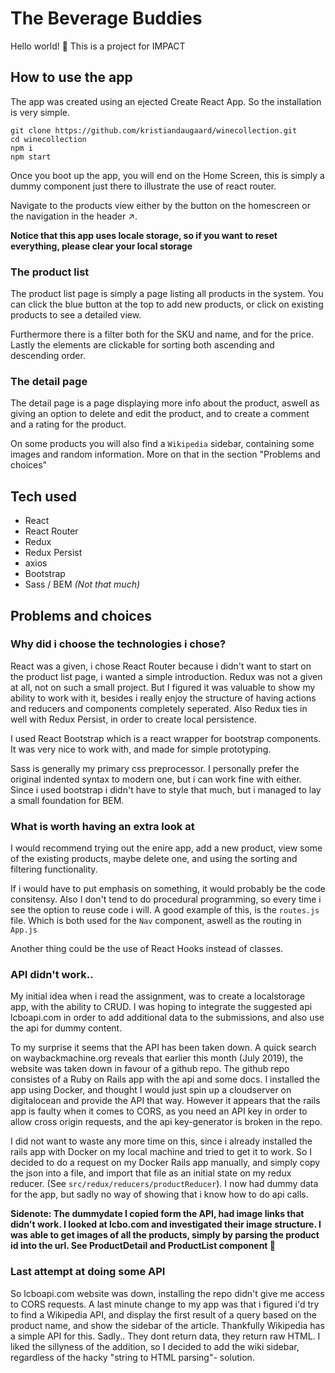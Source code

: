 # The Beverage Buddies

Hello world! 👋 This is a project for IMPACT

## How to use the app

The app was created using an ejected Create React App. So the installation is very simple.

```
git clone https://github.com/kristiandaugaard/winecollection.git
cd winecollection
npm i
npm start
```

Once you boot up the app, you will end on the Home Screen, this is simply a dummy component just there to illustrate the use of react router.

Navigate to the products view either by the button on the homescreen or the navigation in the header ↗.

**Notice that this app uses locale storage, so if you want to reset everything, please clear your local storage**

### The product list

The product list page is simply a page listing all products in the system. You can click the blue button at the top to add new products, or click on existing products to see a detailed view.

Furthermore there is a filter both for the SKU and name, and for the price. Lastly the <TH> elements are clickable for sorting both ascending and descending order.

### The detail page

The detail page is a page displaying more info about the product, aswell as giving an option to delete and edit the product, and to create a comment and a rating for the product.

On some products you will also find a `Wikipedia` sidebar, containing some images and random information. More on that in the section "Problems and choices"

## Tech used

- React
- React Router
- Redux
- Redux Persist
- axios
- Bootstrap
- Sass / BEM _(Not that much)_

## Problems and choices

### Why did i choose the technologies i chose?

React was a given, i chose React Router because i didn't want to start on the product list page, i wanted a simple introduction. Redux was not a given at all, not on such a small project. But I figured it was valuable to show my ability to work with it, besides i really enjoy the structure of having actions and reducers and components completely seperated. Also Redux ties in well with Redux Persist, in order to create local persistence.

I used React Bootstrap which is a react wrapper for bootstrap components. It was very nice to work with, and made for simple prototyping.

Sass is generally my primary css preprocessor. I personally prefer the original indented syntax to modern one, but i can work fine with either. Since i used bootstrap i didn't have to style that much, but i managed to lay a small foundation for BEM.

### What is worth having an extra look at

I would recommend trying out the enire app, add a new product, view some of the existing products, maybe delete one, and using the sorting and filtering functionality.

If i would have to put emphasis on something, it would probably be the code consitensy. Also I don't tend to do procedural programming, so every time i see the option to reuse code i will. A good example of this, is the `routes.js` file. Which is both used for the `Nav` component, aswell as the routing in `App.js`

Another thing could be the use of React Hooks instead of classes.

### API didn't work..

My initial idea when i read the assignment, was to create a localstorage app, with the ability to CRUD. I was hoping to integrate the suggested api lcboapi.com in order to add additional data to the submissions, and also use the api for dummy content.

To my surprise it seems that the API has been taken down. A quick search on waybackmachine.org reveals that earlier this month (July 2019), the website was taken down in favour of a github repo.
The github repo consistes of a Ruby on Rails app with the api and some docs. I installed the app using Docker, and thought I would just spin up a cloudserver on digitalocean and provide the API that way. However it appears that the rails app is faulty when it comes to CORS, as you need an API key in order to allow cross origin requests, and the api key-generator is broken in the repo.

I did not want to waste any more time on this, since i already installed the rails app with Docker on my local machine and tried to get it to work. So I decided to do a request on my Docker Rails app manually, and simply copy the json into a file, and import that file as an initial state on my redux reducer. (See `src/redux/reducers/productReducer`). I now had dummy data for the app, but sadly no way of showing that i know how to do api calls.

**Sidenote: The dummydate I copied form the API, had image links that didn't work. I looked at lcbo.com and investigated their image structure. I was able to get images of all the products, simply by parsing the product id into the url. See ProductDetail and ProductList component 🤪**

### Last attempt at doing some API

So lcboapi.com website was down, installing the repo didn't give me access to CORS requests. A last minute change to my app was that i figured i'd try to find a Wikipedia API, and display the first result of a query based on the product name, and show the sidebar of the article. Thankfully Wikipedia has a simple API for this. Sadly.. They dont return data, they return raw HTML. I liked the sillyness of the addition, so I decided to add the wiki sidebar, regardless of the hacky "string to HTML parsing"- solution.
